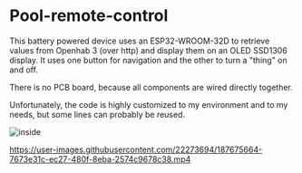 # Pool-remote-control
This battery powered device uses an ESP32-WROOM-32D to retrieve values from Openhab 3 (over http) and display them on an OLED SSD1306 display.
It uses one button for navigation and the other to turn a "thing" on and off.

There is no PCB board, because all components are wired directly together.

Unfortunately, the code is highly customized to my environment and to my needs, but some lines can probably be reused.

![inside](https://user-images.githubusercontent.com/22273694/187677429-77989608-5855-4664-899d-37aeb2f919b9.png)

https://user-images.githubusercontent.com/22273694/187675664-7673e31c-ec27-480f-8eba-2574c9678c38.mp4

